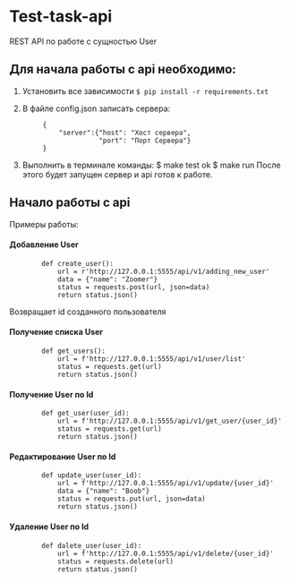 # Test-task-api
REST API по работе с сущностью User

## Для начала работы с api необходимо:

1. Установить все зависимости 
`$ pip install -r requirements.txt`
2. В файле config.json записать сервера:

		    {
                "server":{"host": "Хост сервера", 
                          "port": "Порт Сервера"}
            }
3. Выполнить в терминале команды: 
		$ make test
		ok
		$ make run
	После этого будет запущен сервер и api готов к работе.

## Начало работы с api
Примеры работы:

#### Добавление User
            def create_user():
                url = r'http://127.0.0.1:5555/api/v1/adding_new_user'
                data = {"name": "Zoomer"}
                status = requests.post(url, json=data)
                return status.json()
Возвращает id созданного пользователя

#### Получение списка User
            def get_users():
                url = f'http://127.0.0.1:5555/api/v1/user/list'
                status = requests.get(url)
                return status.json()

#### Получение User по Id
            def get_user(user_id):
                url = f'http://127.0.0.1:5555/api/v1/get_user/{user_id}'
                status = requests.get(url)
                return status.json()

#### Редактирование User по Id
            def update_user(user_id):
                url = f'http://127.0.0.1:5555/api/v1/update/{user_id}'
                data = {"name": "Boob"}
                status = requests.put(url, json=data)
                return status.json()

#### Удаление User по Id
            def dalete_user(user_id):
                url = f'http://127.0.0.1:5555/api/v1/delete/{user_id}'
                status = requests.delete(url)
                return status.json()
